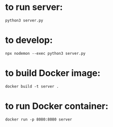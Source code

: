 # to run server:
```
python3 server.py
```

# to develop:
```
npx nodemon --exec python3 server.py
```

# to build Docker image:
```
docker build -t server .
```
# to run Docker container:
```
docker run -p 8080:8080 server
```
